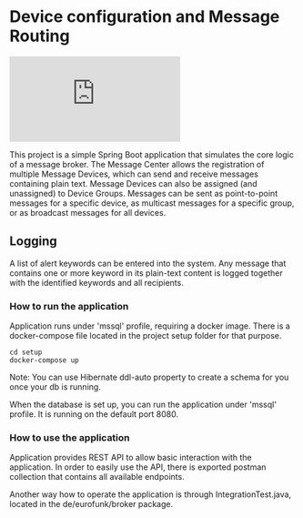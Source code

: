 # Device configuration and Message Routing

![Concept diagram](https://https://github.com/grolljak/broker/blob/master/concept_broker.pdf?raw=true)

This project is a simple Spring Boot application that simulates the core logic of a message
broker. The Message Center allows the registration of multiple Message Devices, which can
send and receive messages containing plain text. Message Devices can also be assigned (and
unassigned) to Device Groups. Messages can be sent as point-to-point messages for a specific
device, as multicast messages for a specific group, or as broadcast messages for all devices.

## Logging
A list of alert keywords can be entered into the system. Any message that contains one or more
keyword in its plain-text content is logged together with the identified keywords and all recipients.

### How to run the application

Application runs under 'mssql' profile, requiring a docker image. There is a docker-compose file located in the 
project setup folder for that purpose.
                
```
cd setup
docker-compose up
```
Note: You can use Hibernate ddl-auto property to create a schema for you once your db is running.

When the database is set up, you can run the application under 'mssql' profile. It is running on the default port 8080.

### How to use the application
Application provides REST API to allow basic interaction with the application. In order to easily use the API, 
there is exported postman collection that contains all available endpoints.

Another way how to operate the application is through IntegrationTest.java, located in the de/eurofunk/broker package.